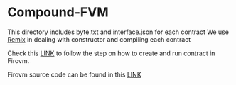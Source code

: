 # Compound-FVM

This directory includes byte.txt and interface.json for each contract
We use [Remix](https://remix.ethereum.org) in dealing with constructor and compiling each contract

Check this [LINK](https://github.com/knjean26/FVM_Compound_protocol/blob/main/src/test/test_sh/README.md) to follow the step on how to create and run contract in Firovm.

Firovm source code can be found in this [LINK](https://github.com/nopslide/Firovm)
